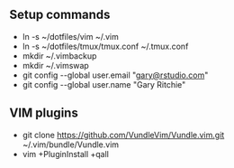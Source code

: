 Setup commands
--------------

* ln -s ~/dotfiles/vim ~/.vim
* ln -s ~/dotfiles/tmux/tmux.conf ~/.tmux.conf
* mkdir ~/.vimbackup
* mkdir ~/.vimswap
* git config --global user.email "gary@rstudio.com"
* git config --global user.name "Gary Ritchie"

VIM plugins
-----------

* git clone https://github.com/VundleVim/Vundle.vim.git ~/.vim/bundle/Vundle.vim
* vim +PluginInstall +qall

